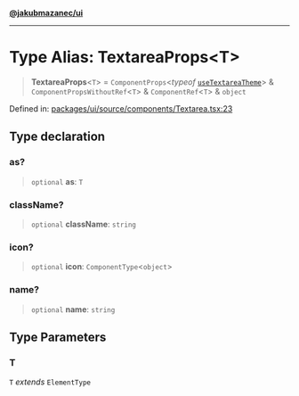 [**@jakubmazanec/ui**](../README.md)

---

# Type Alias: TextareaProps\<T\>

> **TextareaProps**\<`T`\> = `ComponentProps`\<_typeof_
> [`useTextareaTheme`](../variables/useTextareaTheme.md)\> & `ComponentPropsWithoutRef`\<`T`\> &
> `ComponentRef`\<`T`\> & `object`

Defined in:
[packages/ui/source/components/Textarea.tsx:23](https://github.com/jakubmazanec/tools/blob/acfa246dbb1035f65efb7fa114167a3cbefca108/packages/ui/source/components/Textarea.tsx#L23)

## Type declaration

### as?

> `optional` **as**: `T`

### className?

> `optional` **className**: `string`

### icon?

> `optional` **icon**: `ComponentType`\<`object`\>

### name?

> `optional` **name**: `string`

## Type Parameters

### T

`T` _extends_ `ElementType`
